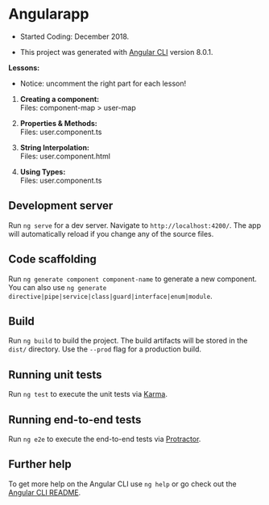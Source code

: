 # Angularapp

- Started Coding: December 2018.


- This project was generated with [Angular CLI](https://github.com/angular/angular-cli) version 8.0.1.

<b>Lessons:</b><br>
- Notice: uncomment the right part for each lesson!

1. <b>Creating a component:</b> <br>
Files: component-map > user-map 

2. <b>Properties & Methods:</b> <br>
Files: user.component.ts 

3. <b>String Interpolation:</b> <br>
Files: user.component.html 

4. <b>Using Types:</b> <br>
Files: user.component.ts 

## Development server

Run `ng serve` for a dev server. Navigate to `http://localhost:4200/`. The app will automatically reload if you change any of the source files.

## Code scaffolding

Run `ng generate component component-name` to generate a new component. You can also use `ng generate directive|pipe|service|class|guard|interface|enum|module`.

## Build

Run `ng build` to build the project. The build artifacts will be stored in the `dist/` directory. Use the `--prod` flag for a production build.

## Running unit tests

Run `ng test` to execute the unit tests via [Karma](https://karma-runner.github.io).

## Running end-to-end tests

Run `ng e2e` to execute the end-to-end tests via [Protractor](http://www.protractortest.org/).

## Further help

To get more help on the Angular CLI use `ng help` or go check out the [Angular CLI README](https://github.com/angular/angular-cli/blob/master/README.md).
